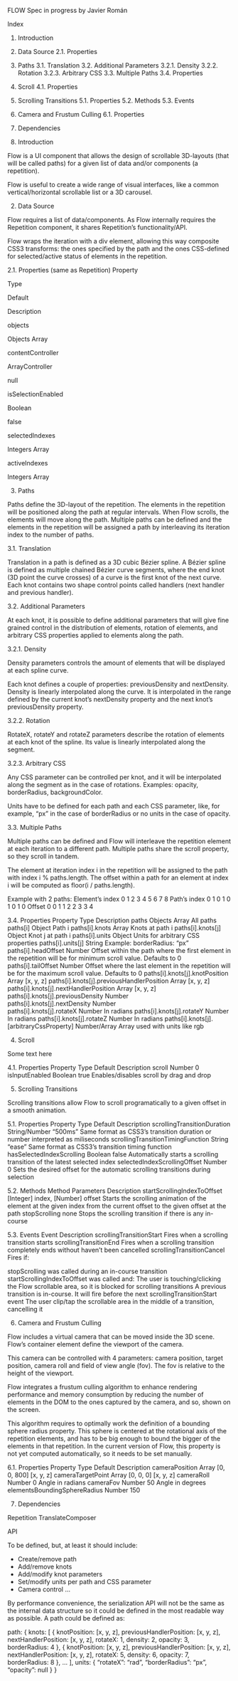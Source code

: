 FLOW Spec in progress by Javier Román

Index


1. Introduction
2. Data Source
    2.1. Properties
3. Paths
    3.1. Translation
    3.2. Additional Parameters
           3.2.1. Density
           3.2.2. Rotation
           3.2.3. Arbitrary CSS
    3.3. Multiple Paths
    3.4. Properties
4. Scroll
    4.1. Properties
5. Scrolling Transitions
    5.1. Properties
    5.2. Methods
    5.3. Events
6. Camera and Frustum Culling
    6.1. Properties
7. Dependencies



1. Introduction


Flow is a UI component that allows the design of scrollable 3D-layouts (that will be called paths) for a given list of data and/or components (a repetition).

Flow is useful to create a wide range of visual interfaces, like a common vertical/horizontal scrollable list or a 3D carousel.



2. Data Source


Flow requires a list of data/components. As Flow internally requires the Repetition component, it shares Repetition’s functionality/API.

Flow wraps the iteration with a div element, allowing this way composite CSS3 transforms: the ones specified by the path and the ones CSS-defined for selected/active status of elements in the repetition.

2.1. Properties (same as Repetition)
Property

Type

Default

Description

objects

Objects Array

contentController

ArrayController

null

isSelectionEnabled

Boolean

false

selectedIndexes

Integers Array

activeIndexes

Integers Array





3. Paths


Paths define the 3D-layout of the repetition. The elements in the repetition will be positioned along the path at regular intervals. When Flow scrolls, the elements will move along the path. Multiple paths can be defined and the elements in the repetition will be assigned a path by interleaving its iteration index to the number of paths.

3.1. Translation

Translation in a path is defined as a 3D cubic Bézier spline. A Bézier spline is defined as multiple chained Bézier curve segments, where the end knot (3D point the curve crosses) of a curve is the first knot of the next curve. Each knot contains two shape control points called handlers (next handler and previous handler).

3.2. Additional Parameters

At each knot, it is possible to define additional parameters that will give fine grained control in the distribution of elements, rotation of elements, and arbitrary CSS properties applied to elements along the path.

3.2.1. Density

Density parameters controls the amount of elements that will be displayed at each spline curve.

Each knot defines a couple of properties: previousDensity and nextDensity. Density is linearly interpolated along the curve. It is interpolated in the range defined by the current knot’s nextDensity property and the next knot’s previousDensity property.

3.2.2. Rotation

RotateX, rotateY and rotateZ parameters describe the rotation of elements at each knot of the spline. Its value is linearly interpolated along the segment.

3.2.3. Arbitrary CSS

Any CSS parameter can be controlled per knot, and it will be interpolated along the segment as in the case of rotations. Examples: opacity, borderRadius, backgroundColor.

Units have to be defined for each path and each CSS parameter, like, for example, “px” in the case of borderRadius or no units in the case of opacity.

3.3. Multiple Paths

Multiple paths can be defined and Flow will interleave the repetition element at each iteration to a different path. Multiple paths share the scroll property, so they scroll in tandem.

The element at iteration index i in the repetition will be assigned to the path with index i % paths.length. The offset within a path for an element at index i will be computed as floor(i / paths.length).

Example with 2 paths:
Element’s index	0	1	2	3	4	5	6	7	8
Path’s index	0	1	0	1	0	1	0	1	0
Offset	0	0	1	1	2	2	3	3	4


3.4. Properties
Property	Type	Description
paths	Objects Array	All paths
paths[i]	Object	Path i
paths[i].knots	Array	Knots at path i
paths[i].knots[j]	Object	Knot j at path i
paths[i].units	Object	Units for arbitrary CSS properties
paths[i].units[j]	String	Example: borderRadius: “px”
paths[i].headOffset	Number	Offset within the path where the first element in the repetition will be for minimum scroll value. Defaults to 0
paths[i].tailOffset	Number	Offset where the last element in the repetition will be for the maximum scroll value. Defaults to 0
paths[i].knots[j].knotPosition	Array	[x, y, z]
paths[i].knots[j].previousHandlerPosition	Array	[x, y, z]
paths[i].knots[j].nextHandlerPosition	Array	[x, y, z]
paths[i].knots[j].previousDensity	Number	
paths[i].knots[j].nextDensity	Number	
paths[i].knots[j].rotateX	Number	In radians
paths[i].knots[j].rotateY	Number	In radians
paths[i].knots[j].rotateZ	Number	In radians
paths[i].knots[j].[arbitraryCssProperty] 	Number/Array	Array used with units like rgb




4. Scroll


Some text here

4.1. Properties
Property	Type	Default	Description
scroll	Number	0	
isInputEnabled	Boolean	true	Enables/disables scroll by drag and drop




5. Scrolling Transitions


Scrolling transitions allow Flow to scroll programatically to a given offset in a smooth animation.

5.1. Properties
Property	Type	Default	Description
scrollingTransitionDuration	String/Number	“500ms”	Same format as CSS3’s transition duration or number interpreted as miliseconds
scrollingTransitionTimingFunction	String	“ease”	Same format as CSS3’s transition timing function
hasSelectedIndexScrolling	Boolean	false	Automatically starts a scrolling transition of the latest selected index
selectedIndexScrollingOffset	Number	0	Sets the desired offset for the automatic scrolling transitions during selection


5.2. Methods
Method	Parameters	Description
startScrollingIndexToOffset	[Integer] index,
[Number] offset	Starts the scrolling animation of the element at the given index from the current offset to the given offset at the path
stopScrolling	none	Stops the scrolling transition if there is any in-course


5.3. Events
Event	Description
scrollingTransitionStart	Fires when a scrolling transition starts
scrollingTransitionEnd	Fires when a scrolling transition completely ends without haven’t been cancelled
scrollingTransitionCancel	Fires if:

stopScrolling was called during an in-course transition
startScrollingIndexToOffset was called and:
The user is touching/clicking the Flow scrollable area, so it is blocked for scrolling transitions
A previous transition is in-course. It will fire before the next scrollingTransitionStart event
The user clip/tap the scrollable area in the middle of a transition, cancelling it


6. Camera and Frustum Culling


Flow includes a virtual camera that can be moved inside the 3D scene. Flow’s container element define the viewport of the camera.

This camera can be controlled with 4 parameters: camera position, target position, camera roll and field of view angle (fov). The fov is relative to the height of the viewport.

Flow integrates a frustum culling algorithm to enhance rendering performance and memory consumption by reducing the number of elements in the DOM to the ones captured by the camera, and so, shown on the screen.

This algorithm requires to optimally work the definition of a bounding sphere radius property. This sphere is centered at the rotational axis of the repetition elements, and has to be big enough to bound the bigger of the elements in that repetition. In the current version of Flow, this property is not yet computed automatically, so it needs to be set manually.

6.1. Properties
Property	Type	Default	Description
cameraPosition	Array	[0, 0, 800]	[x, y, z]
cameraTargetPoint	Array	[0, 0, 0]	[x, y, z]
cameraRoll	Number	0	Angle in radians
cameraFov	Number	50	Angle in degrees
elementsBoundingSphereRadius	Number	150	



7. Dependencies


Repetition
TranslateComposer



API

To be defined, but, at least it should include:

- Create/remove path
- Add/remove knots
- Add/modify knot parameters
- Set/modify units per path and CSS parameter
- Camera control
...

By performance convenience, the serialization API will not be the same as the internal data structure so it could be defined in the most readable way as possible. A path could be defined as:

path: {
    knots: [
        {
            knotPosition: [x, y, z],
            previousHandlerPosition: [x, y, z],
            nextHandlerPosition: [x, y, z],
            rotateX: 1,
            density: 2,
            opacity: 3,
            borderRadius: 4
        },
        {
            knotPosition: [x, y, z],
            previousHandlerPosition: [x, y, z],
            nextHandlerPosition: [x, y, z],
            rotateX: 5,
            density: 6,
            opacity: 7,
            borderRadius: 8
        },
        ...
    ],
    units: {
        “rotateX”: “rad”,
        “borderRadius”: “px”,
        “opacity”: null
    }
}